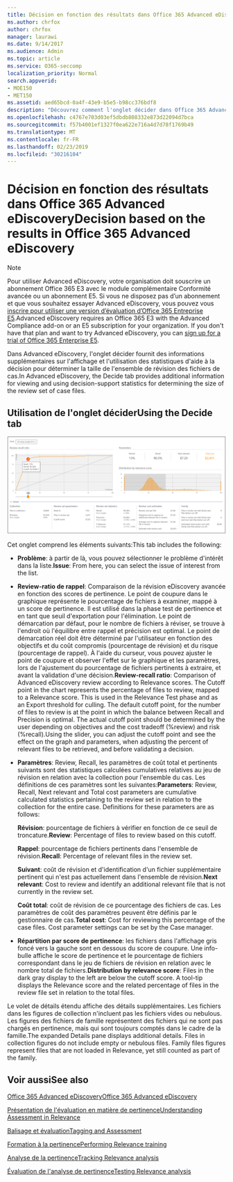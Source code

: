 ```yaml
---
title: Décision en fonction des résultats dans Office 365 Advanced eDiscovery
ms.author: chrfox
author: chrfox
manager: laurawi
ms.date: 9/14/2017
ms.audience: Admin
ms.topic: article
ms.service: O365-seccomp
localization_priority: Normal
search.appverid:
- MOE150
- MET150
ms.assetid: aed65bcd-0a4f-43e9-b5e5-b98cc376bdf8
description: "Découvrez comment l'onglet décider dans Office 365 Advanced eDiscovery fournit des données qui peuvent vous aider à déterminer la taille correcte de l'ensemble de révision des fichiers de cas. "
ms.openlocfilehash: c4767e703d03ef5dbdb808332e873d22094d7bca
ms.sourcegitcommit: f57b4001ef1327f0ea622e716a4d7d78f1769b49
ms.translationtype: MT
ms.contentlocale: fr-FR
ms.lasthandoff: 02/23/2019
ms.locfileid: "30216104"
---
```

# <a name="decision-based-on-the-results-in-office-365-advanced-ediscovery"></a><span data-ttu-id="5d339-103">Décision en fonction des résultats dans Office 365 Advanced eDiscovery</span><span class="sxs-lookup"><span data-stu-id="5d339-103">Decision based on the results in Office 365 Advanced eDiscovery</span></span>

> [!NOTE]
> <span data-ttu-id="5d339-p101">Pour utiliser Advanced eDiscovery, votre organisation doit souscrire un abonnement Office 365 E3 avec le module complémentaire Conformité avancée ou un abonnement E5. Si vous ne disposez pas d’un abonnement et que vous souhaitez essayer Advanced eDiscovery, vous pouvez vous [inscrire pour utiliser une version d’évaluation d’Office 365 Entreprise E5](https://go.microsoft.com/fwlink/p/?LinkID=698279).</span><span class="sxs-lookup"><span data-stu-id="5d339-p101">Advanced eDiscovery requires an Office 365 E3 with the Advanced Compliance add-on or an E5 subscription for your organization. If you don't have that plan and want to try Advanced eDiscovery, you can [sign up for a trial of Office 365 Enterprise E5](https://go.microsoft.com/fwlink/p/?LinkID=698279).</span></span> 
  
 <span data-ttu-id="5d339-106">Dans Advanced eDiscovery, l'onglet décider fournit des informations supplémentaires sur l'affichage et l'utilisation des statistiques d'aide à la décision pour déterminer la taille de l'ensemble de révision des fichiers de cas.</span><span class="sxs-lookup"><span data-stu-id="5d339-106">In Advanced eDiscovery, the Decide tab provides additional information for viewing and using decision-support statistics for determining the size of the review set of case files.</span></span> 
  
## <a name="using-the-decide-tab"></a><span data-ttu-id="5d339-107">Utilisation de l'onglet décider</span><span class="sxs-lookup"><span data-stu-id="5d339-107">Using the Decide tab</span></span>

![Décision de pertinence](media/f32fed89-f3b5-404a-90c7-ea25d2eb58a9.png)
  
<span data-ttu-id="5d339-109">Cet onglet comprend les éléments suivants:</span><span class="sxs-lookup"><span data-stu-id="5d339-109">This tab includes the following:</span></span>
  
- <span data-ttu-id="5d339-110">**Problème**: à partir de là, vous pouvez sélectionner le problème d'intérêt dans la liste.</span><span class="sxs-lookup"><span data-stu-id="5d339-110">**Issue**: From here, you can select the issue of interest from the list.</span></span> 
    
- <span data-ttu-id="5d339-p102">**Review-ratio de rappel**: Comparaison de la révision eDiscovery avancée en fonction des scores de pertinence. Le point de coupure dans le graphique représente le pourcentage de fichiers à examiner, mappé à un score de pertinence. Il est utilisé dans la phase test de pertinence et en tant que seuil d'exportation pour l'élimination. Le point de démarcation par défaut, pour le nombre de fichiers à réviser, se trouve à l'endroit où l'équilibre entre rappel et précision est optimal. Le point de démarcation réel doit être déterminé par l'utilisateur en fonction des objectifs et du coût compromis (pourcentage de révision) et du risque (pourcentage de rappel). À l'aide du curseur, vous pouvez ajuster le point de coupure et observer l'effet sur le graphique et les paramètres, lors de l'ajustement du pourcentage de fichiers pertinents à extraire, et avant la validation d'une décision.</span><span class="sxs-lookup"><span data-stu-id="5d339-p102">**Review-recall ratio**: Comparison of Advanced eDiscovery review according to Relevance scores. The Cutoff point in the chart represents the percentage of files to review, mapped to a Relevance score. This is used in the Relevance Test phase and as an Export threshold for culling. The default cutoff point, for the number of files to review is at the point in which the balance between Recall and Precision is optimal. The actual cutoff point should be determined by the user depending on objectives and the cost tradeoff (%review) and risk (%recall).Using the slider, you can adjust the cutoff point and see the effect on the graph and parameters, when adjusting the percent of relevant files to be retrieved, and before validating a decision.</span></span>
    
- <span data-ttu-id="5d339-p103">**Paramètres**: Review, Recall, les paramètres de coût total et pertinents suivants sont des statistiques calculées cumulatives relatives au jeu de révision en relation avec la collection pour l'ensemble du cas. Les définitions de ces paramètres sont les suivantes:</span><span class="sxs-lookup"><span data-stu-id="5d339-p103">**Parameters**: Review, Recall, Next relevant and Total cost parameters are cumulative calculated statistics pertaining to the review set in relation to the collection for the entire case. Definitions for these parameters are as follows:</span></span>
    
    <span data-ttu-id="5d339-118">**Révision**: pourcentage de fichiers à vérifier en fonction de ce seuil de troncature.</span><span class="sxs-lookup"><span data-stu-id="5d339-118">**Review**: Percentage of files to review based on this cutoff.</span></span> 
    
    <span data-ttu-id="5d339-119">**Rappel**: pourcentage de fichiers pertinents dans l'ensemble de révision.</span><span class="sxs-lookup"><span data-stu-id="5d339-119">**Recall**: Percentage of relevant files in the review set.</span></span> 
    
    <span data-ttu-id="5d339-120">**Suivant**: coût de révision et d'identification d'un fichier supplémentaire pertinent qui n'est pas actuellement dans l'ensemble de révision.</span><span class="sxs-lookup"><span data-stu-id="5d339-120">**Next relevant**: Cost to review and identify an additional relevant file that is not currently in the review set.</span></span> 
    
    <span data-ttu-id="5d339-p104">**Coût total**: coût de révision de ce pourcentage des fichiers de cas. Les paramètres de coût des paramètres peuvent être définis par le gestionnaire de cas.</span><span class="sxs-lookup"><span data-stu-id="5d339-p104">**Total cost**: Cost for reviewing this percentage of the case files. Cost parameter settings can be set by the Case manager.</span></span>
    
- <span data-ttu-id="5d339-p105">**Répartition par score de pertinence**: les fichiers dans l'affichage gris foncé vers la gauche sont en dessous du score de coupure. Une info-bulle affiche le score de pertinence et le pourcentage de fichiers correspondant dans le jeu de fichiers de révision en relation avec le nombre total de fichiers.</span><span class="sxs-lookup"><span data-stu-id="5d339-p105">**Distribution by relevance score**: Files in the dark gray display to the left are below the cutoff score. A tool-tip displays the Relevance score and the related percentage of files in the review file set in relation to the total files.</span></span>
    
<span data-ttu-id="5d339-p106">Le volet de détails étendu affiche des détails supplémentaires. Les fichiers dans les figures de collection n'incluent pas les fichiers vides ou nebulous. Les figures des fichiers de famille représentent des fichiers qui ne sont pas chargés en pertinence, mais qui sont toujours comptés dans le cadre de la famille.</span><span class="sxs-lookup"><span data-stu-id="5d339-p106">The expanded Details pane displays additional details. Files in collection figures do not include empty or nebulous files. Family files figures represent files that are not loaded in Relevance, yet still counted as part of the family.</span></span>
  
## <a name="see-also"></a><span data-ttu-id="5d339-128">Voir aussi</span><span class="sxs-lookup"><span data-stu-id="5d339-128">See also</span></span>

[<span data-ttu-id="5d339-129">Office 365 Advanced eDiscovery</span><span class="sxs-lookup"><span data-stu-id="5d339-129">Office 365 Advanced eDiscovery</span></span>](office-365-advanced-ediscovery.md)
  
[<span data-ttu-id="5d339-130">Présentation de l'évaluation en matière de pertinence</span><span class="sxs-lookup"><span data-stu-id="5d339-130">Understanding Assessment in Relevance</span></span>](assessment-in-relevance-in-advanced-ediscovery.md)
  
[<span data-ttu-id="5d339-131">Balisage et évaluation</span><span class="sxs-lookup"><span data-stu-id="5d339-131">Tagging and Assessment</span></span>](tagging-and-relevance-training-in-advanced-ediscovery.md)
  
[<span data-ttu-id="5d339-132">Formation à la pertinence</span><span class="sxs-lookup"><span data-stu-id="5d339-132">Performing Relevance training</span></span>](tagging-and-assessment-in-advanced-ediscovery.md)
  
[<span data-ttu-id="5d339-133">Analyse de la pertinence</span><span class="sxs-lookup"><span data-stu-id="5d339-133">Tracking Relevance analysis</span></span>](track-relevance-analysis-in-advanced-ediscovery.md)
  
[<span data-ttu-id="5d339-134">Évaluation de l'analyse de pertinence</span><span class="sxs-lookup"><span data-stu-id="5d339-134">Testing Relevance analysis</span></span>](test-relevance-analysis-in-advanced-ediscovery.md)

